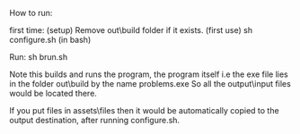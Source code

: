 How to run:

first time: (setup) 
Remove out\build folder if it exists. (first use)
sh configure.sh (in bash)

Run:
sh brun.sh

Note this builds and runs the program, the program itself i.e the exe file lies in the folder out\build by the name problems.exe
So all the output\input files would be located there.

If you put files in assets\files then it would be automatically copied to the output destination, after running configure.sh.
